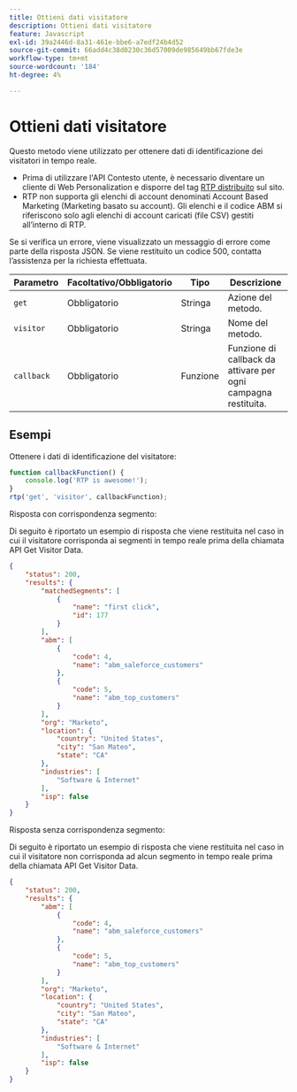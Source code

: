 ```yaml
---
title: Ottieni dati visitatore
description: Ottieni dati visitatore
feature: Javascript
exl-id: 39a2446d-8a31-461e-bbe6-a7edf24b4d52
source-git-commit: 66add4c38d0230c36d57009de985649bb67fde3e
workflow-type: tm+mt
source-wordcount: '184'
ht-degree: 4%

---
```


# Ottieni dati visitatore

Questo metodo viene utilizzato per ottenere dati di identificazione dei visitatori in tempo reale.

- Prima di utilizzare l&#39;API Contesto utente, è necessario diventare un cliente di Web Personalization e disporre del tag [RTP distribuito](https://experienceleague.adobe.com/it/docs/marketo/using/product-docs/web-personalization/rtp-tag-implementation/deploy-the-rtp-javascript) sul sito.
- RTP non supporta gli elenchi di account denominati Account Based Marketing (Marketing basato su account). Gli elenchi e il codice ABM si riferiscono solo agli elenchi di account caricati (file CSV) gestiti all’interno di RTP.

Se si verifica un errore, viene visualizzato un messaggio di errore come parte della risposta JSON. Se viene restituito un codice 500, contatta l’assistenza per la richiesta effettuata.

| Parametro | Facoltativo/Obbligatorio | Tipo | Descrizione |
|---|---|---|---|
| `get` | Obbligatorio | Stringa | Azione del metodo. |
| `visitor` | Obbligatorio | Stringa | Nome del metodo. |
| `callback` | Obbligatorio | Funzione | Funzione di callback da attivare per ogni campagna restituita. |

## Esempi

Ottenere i dati di identificazione del visitatore:

```javascript
function callbackFunction() {
    console.log('RTP is awesome!');
}
rtp('get', 'visitor', callbackFunction);
```

Risposta con corrispondenza segmento:

Di seguito è riportato un esempio di risposta che viene restituita nel caso in cui il visitatore corrisponda ai segmenti in tempo reale prima della chiamata API Get Visitor Data.

```json
{
    "status": 200,
    "results": {
        "matchedSegments": [
            {
                "name": "first click",
                "id": 177
            }
        ],
        "abm": [
            {
                "code": 4,
                "name": "abm_saleforce_customers"
            },
            {
                "code": 5,
                "name": "abm_top_customers"
            }
        ],
        "org": "Marketo",
        "location": {
            "country": "United States",
            "city": "San Mateo",
            "state": "CA"
        },
        "industries": [
            "Software & Internet"
        ],
        "isp": false
    }
}
```

Risposta senza corrispondenza segmento:

Di seguito è riportato un esempio di risposta che viene restituita nel caso in cui il visitatore non corrisponda ad alcun segmento in tempo reale prima della chiamata API Get Visitor Data.

```json
{
    "status": 200,
    "results": {
        "abm": [
            {
                "code": 4,
                "name": "abm_saleforce_customers"
            },
            {
                "code": 5,
                "name": "abm_top_customers"
            }
        ],
        "org": "Marketo",
        "location": {
            "country": "United States",
            "city": "San Mateo",
            "state": "CA"
        },
        "industries": [
            "Software & Internet"
        ],
        "isp": false
    }
}
```
